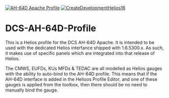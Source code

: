 [![AH-64D Apache Profile](https://github.com/BlueFinBima/DCS-AH-64D-Profile/actions/workflows/BuildProfilePackage.yml/badge.svg)](https://github.com/BlueFinBima/DCS-AH-64D-Profile/actions/workflows/BuildProfilePackage.yml) [![CreateDevelopmentHelios16](https://github.com/BlueFinBima/DCS-AH-64D-Profile/actions/workflows/BuildDevProfilePackage.yml/badge.svg)](https://github.com/BlueFinBima/DCS-AH-64D-Profile/actions/workflows/BuildDevProfilePackage.yml)
# DCS-AH-64D-Profile
This is a Helios profile for the DCS AH-64D Apache.  It is intended to be used with the
dedicated Helios interfance shipped with 1.6.5300.x.  As such, it makes use of specific
panels which are integrated into that release of Helios.
 
The CMWS, EUFDs, KUs MFDs & TEDAC are all modelled as Helios gauges with the ability to
auto-bind to the AH-64D profile.  This means that if the AH-64D interface is added in the
Helioos Profile Editor, and one of these gauges is applied from the toolbox, then there
should be no need to manually bind the gauge.  
